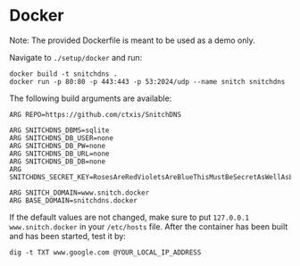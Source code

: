 # Docker

Note: The provided Dockerfile is meant to be used as a demo only.

Navigate to `./setup/docker` and run:

```
docker build -t snitchdns .
docker run -p 80:80 -p 443:443 -p 53:2024/udp --name snitch snitchdns
```

The following build arguments are available:

```
ARG REPO=https://github.com/ctxis/SnitchDNS

ARG SNITCHDNS_DBMS=sqlite
ARG SNITCHDNS_DB_USER=none
ARG SNITCHDNS_DB_PW=none
ARG SNITCHDNS_DB_URL=none
ARG SNITCHDNS_DB_DB=none
ARG SNITCHDNS_SECRET_KEY=RosesAreRedVioletsAreBlueThisMustBeSecretAsWellAsLongToo

ARG SNITCH_DOMAIN=www.snitch.docker
ARG BASE_DOMAIN=snitchdns.docker
```

If the default values are not changed, make sure to put `127.0.0.1 www.snitch.docker` in your `/etc/hosts` file.
After the container has been built and has been started, test it by:

```
dig -t TXT www.google.com @YOUR_LOCAL_IP_ADDRESS
```